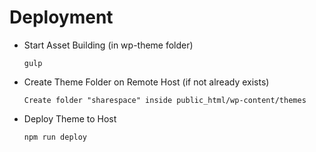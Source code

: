 Deployment
==========

* Start Asset Building (in wp-theme folder)

      gulp
      

* Create Theme Folder on Remote Host (if not already exists)

      Create folder "sharespace" inside public_html/wp-content/themes
      
      
* Deploy Theme to Host
      
      npm run deploy